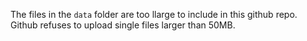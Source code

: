 The files in the `data` folder are too llarge to include in this github repo. 
Github refuses to upload single files larger than 50MB.